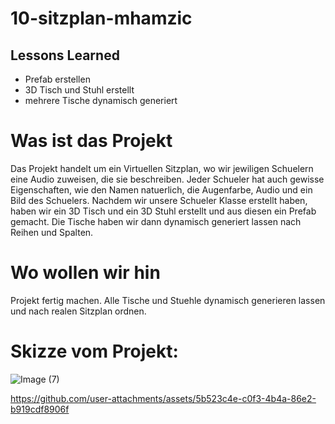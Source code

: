 # 10-sitzplan-mhamzic

## Lessons Learned 

- Prefab erstellen
- 3D Tisch und Stuhl erstellt
- mehrere Tische dynamisch generiert 


# Was ist das Projekt
Das Projekt handelt um ein Virtuellen Sitzplan, wo wir jewiligen Schuelern eine Audio zuweisen, die sie beschreiben. 
Jeder Schueler hat auch gewisse Eigenschaften, wie den Namen natuerlich, die Augenfarbe, Audio und ein Bild des Schuelers. 
Nachdem wir unsere Schueler Klasse erstellt haben, haben wir ein 3D Tisch und ein 3D Stuhl erstellt und aus diesen ein 
Prefab gemacht. Die Tische haben wir dann dynamisch generiert lassen nach Reihen und Spalten. 

# Wo wollen wir hin
Projekt fertig machen. Alle Tische und Stuehle dynamisch generieren lassen und nach realen Sitzplan ordnen.

# Skizze vom Projekt: 

![Image (7)](https://github.com/user-attachments/assets/8f00ba90-c432-496d-8d51-9caf7e3e6731)



https://github.com/user-attachments/assets/5b523c4e-c0f3-4b4a-86e2-b919cdf8906f

